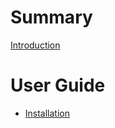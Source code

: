 # Summary

[Introduction](./README.md)

# User Guide

- [Installation](./user-guide/1.installation.md)